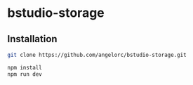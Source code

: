 # bstudio-storage

## Installation

```bash
git clone https://github.com/angelorc/bstudio-storage.git

npm install
npm run dev
```